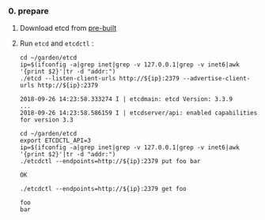 ### 0. prepare
1. Download etcd from [pre-built](https://github.com/etcd-io/etcd/releases)
1. Run `etcd` and `etcdctl` :
    ```shell
    cd ~/garden/etcd
    ip=$(ifconfig -a|grep inet|grep -v 127.0.0.1|grep -v inet6|awk '{print $2}'|tr -d "addr:")
    ./etcd --listen-client-urls http://${ip}:2379 --advertise-client-urls http://${ip}:2379
    ```
    ```
    2018-09-26 14:23:58.333274 I | etcdmain: etcd Version: 3.3.9
    ...
    2018-09-26 14:23:58.586159 I | etcdserver/api: enabled capabilities for version 3.3
    ```

    ```shell
    cd ~/garden/etcd
    export ETCDCTL_API=3
    ip=$(ifconfig -a|grep inet|grep -v 127.0.0.1|grep -v inet6|awk '{print $2}'|tr -d "addr:")
    ./etcdctl --endpoints=http://${ip}:2379 put foo bar
    ```
    ```
    OK
    ```
    ```
    ./etcdctl --endpoints=http://${ip}:2379 get foo
    ```
    ```
    foo
    bar
    ```
